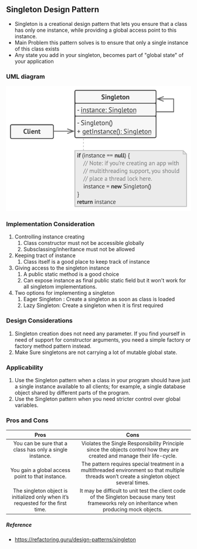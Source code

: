 ## Singleton Design Pattern
- Singleton is a creational design pattern that lets you ensure that a class has only one instance, while providing a global access point to this instance.
- Main Problem this pattern solves is to ensure that only a single instance of this class exists
- Any state you add in your singleton, becomes part of "global state" of your application

### UML diagram
![singleton uml diagram](../resources/images/SingletonUML.png)

### Implementation Consideration
1. Controlling instance creating
   1. Class constructor must not be accessible globally
   2. Subsclassing/inheritance must not be allowed
2. Keeping tract of instance
   1. Class itself is a good place to keep track of instance
3. Giving access to the singleton instance
   1. A public static method is a good choice
   2. Can expose instance as final public static field but it won't work for all singletom implementations.
4. Two options for implementing a singleton
   1. Eager Singleton : Create a singleton as soon as class is loaded
   2. Lazy Singleton: Create a singleton when it is first required

### Design Considerations
1. Singleton creation does not need any parameter. If you find yourself in need of support for constructor arguments, you need a simple factory or factory method pattern instead.
2. Make Sure singletons are not carrying a lot of mutable global state.

### Applicability
1. Use the Singleton pattern when a class in your program should have just a single instance available to all clients; for example, a single database object shared by different parts of the program.
2. Use the Singleton pattern when you need stricter control over global variables.

### Pros and Cons

|                Pros                |                                                            Cons                                                            |
|:----------------------------------:|:--------------------------------------------------------------------------------------------------------------------------:|
|        You can be sure that a class has only a single instance.        |  Violates the Single Responsibility Principle since the objects control how they are created and manage their life-cycle.  |
| You gain a global access point to that instance. | The pattern requires special treatment in a multithreaded environment so that multiple threads won’t create a singleton object several times. |
| The singleton object is initialized only when it’s requested for the first time. | It may be difficult to unit test the client code of the Singleton because many test frameworks rely on inheritance when producing mock objects. |

 ##### Reference
- https://refactoring.guru/design-patterns/singleton